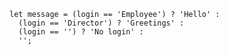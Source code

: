     let message = (login == 'Employee') ? 'Hello' :
      (login == 'Director') ? 'Greetings' :
      (login == '') ? 'No login' :
      '';
